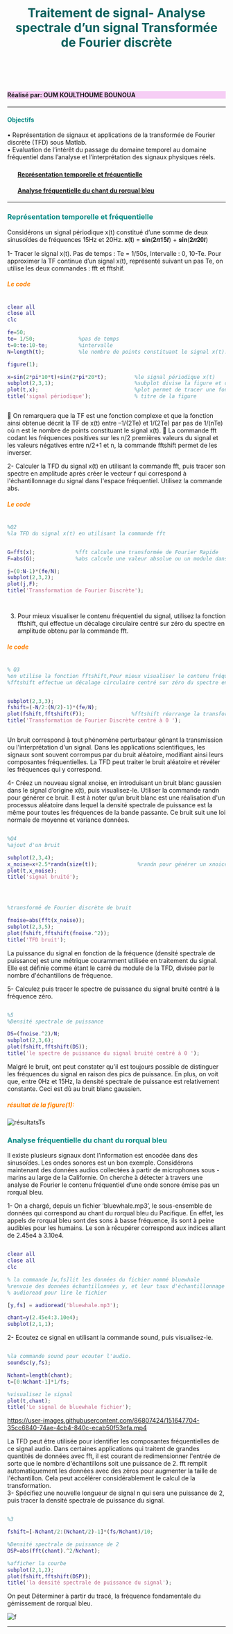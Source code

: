 


<h1 style="color:#0B615E;  text-align:center; vertical-align: middle; padding:40px 0; margin-top:30px " >Traitement de signal- Analyse spectrale d’un signal Transformée de Fourier discrète</h1>
             </br>

<h4 style="background-color:#F6CEF5" > Réalisé par: OUM KOULTHOUME BOUNOUA </h4>


------------

<h4 style="color:#088A85;"> Objectifs 
  
</h4> •	Représentation de signaux et applications de la transformée de Fourier discrète (TFD) sous Matlab.
</br>
•	Evaluation de l’intérêt du passage du domaine temporel au domaine fréquentiel dans l’analyse et l’interprétation des signaux physiques réels.
 </p>

<ul>
<h3 style="color:#58ACFA";>

<h4> <a href="#rep-id">Représentation temporelle et fréquentielle</a></h4>
 <h4> <a href="#analys-id">Analyse fréquentielle du chant du rorqual bleu</a></h4>
</h3>
</ul>
      
------------
   <h3 style="color:#088A85" id="rep-id" >Représentation temporelle et fréquentielle</h3>
  

Considérons un signal périodique x(t) constitué d’une somme de deux sinusoïdes de fréquences 15Hz et 20Hz.
𝐱(𝐭) = 𝐬𝐢𝐧(𝟐𝝅𝟏𝟓𝒕) + 𝐬𝐢𝐧(𝟐𝝅𝟐𝟎𝒕)

1-	Tracer le signal x(t). Pas de temps : Te = 1/50s, Intervalle : 0, 10-Te.
Pour approximer la TF continue d’un signal x(t), représenté suivant un pas Te, on utilise les deux commandes : fft et fftshif.
<h5 style="color:#FF8000"> Le code</h5>

```Matlab

clear all 
close all
clc

fe=50;
te= 1/50;              %pas de temps 
t=0:te:10-te;          %intervalle
N=length(t);           %le nombre de points constituant le signal x(t).

figure(1);

x=sin(2*pi*10*t)+sin(2*pi*20*t);         %le signal périodique x(t)
subplot(2,3,1);                          %subplot divise la figure et crée des axes à la position spécifiée.
plot(t,x);                               %plot permet de tracer une fonction
title('signal périodique');              % titre de la figure



```
	On remarquera que la TF est une fonction complexe et que la fonction ainsi obtenue décrit la TF de x(t) entre –1/(2Te) et 1/(2Te) par pas de 1/(nTe) où n est le nombre de points constituant le signal x(t).
	La commande fft codant les fréquences positives sur les n/2 premières valeurs du signal et les valeurs négatives entre n/2+1 et n, la commande fftshift permet de les inverser.

2-	Calculer la TFD du signal x(t) en utilisant la commande fft, puis tracer son spectre en amplitude après créer le vecteur f qui correspond à l'échantillonnage du signal dans l'espace fréquentiel. Utilisez la commande abs.

<h5 style="color:#FF8000">Le code</h5>

```Matlab

%Q2 
%la TFD du signal x(t) en utilisant la commande fft


G=fft(x);             %fft calcule une transformée de Fourier Rapide
F=abs(G);             %abs calcule une valeur absolue ou un module dans le cas complexe

j=(0:N-1)*(fe/N);
subplot(2,3,2);
plot(j,F);
title('Transformation de Fourier Discrète');




```

3. Pour mieux visualiser le contenu fréquentiel du signal, utilisez la fonction fftshift, qui effectue un décalage circulaire centré sur zéro du spectre en amplitude obtenu par la commande fft.


<h5 style="color:#FF8000"> le code </h5>

```Matlab

% Q3 
%on utilise la fonction fftshift,Pour mieux visualiser le contenu fréquentiel du signal
%fftshift effectue un décalage circulaire centré sur zéro du spectre en amplitude obtenu par la commande fft.


subplot(2,3,3);
fshift=(-N/2:(N/2)-1)*(fe/N);  
plot(fshift,fftshift(F));               %fftshift réarrange la transformée de Fourier d’un signal
title('Transformation de Fourier Discrète centré à 0 ');



```


Un bruit correspond à tout phénomène perturbateur gênant la transmission ou l'interprétation d'un signal. Dans les applications scientifiques, les signaux sont souvent corrompus par du bruit aléatoire, modifiant ainsi leurs composantes fréquentielles. La TFD peut traiter le bruit aléatoire et révéler les fréquences qui y correspond.

4-	Créez un nouveau signal xnoise, en introduisant un bruit blanc gaussien dans le signal d’origine x(t), puis visualisez-le. Utiliser la commande randn pour générer ce bruit. Il est à noter qu’un bruit blanc est une réalisation d'un processus aléatoire dans lequel la densité spectrale de puissance est la même pour toutes les fréquences de la bande passante. Ce bruit suit une loi normale de moyenne et variance données.


```Matlab

%Q4
%ajout d'un bruit

subplot(2,3,4);
x_noise=x+2.5*randn(size(t));             %randn pour générer un xnoice (bruit)
plot(t,x_noise);
title('signal bruité');




%transformé de Fourier discrète de bruit 

fnoise=abs(fft(x_noise));
subplot(2,3,5);
plot(fshift,fftshift(fnoise.^2));
title('TFD bruit');

```

La puissance du signal en fonction de la fréquence (densité spectrale de puissance) est une métrique couramment utilisée en traitement du signal. Elle est définie comme étant le carré du module de la TFD, divisée par le nombre d'échantillons de fréquence.


5-	Calculez puis tracer le spectre de puissance du signal bruité centré à la fréquence zéro.

```Matlab

%5
%Densité spectrale de puissance 

DS=(fnoise.^2)/N;
subplot(2,3,6);
plot(fshift,fftshift(DS));
title('le spectre de puissance du signal bruité centré à 0 ');

```
<p>
 Malgré le bruit, ont peut constater qu’il est toujours possible de distinguer les fréquences du signal en raison des pics de puissance. En plus, on voit que, entre 0Hz et 15Hz, la densité spectrale de puissance est relativement constante. Ceci est dû au bruit blanc gaussien. 
 
 </p>


<h5 style="color:#FF8000">résultat de la figure(1):</h5>




![résultatsTs](https://user-images.githubusercontent.com/86807424/150336790-b3969528-4103-4257-8450-b7fbd76e3e5a.png)





   <h3 style="color:#088A85" id="analys-id" >Analyse fréquentielle du chant du rorqual bleu</h3>


Il existe plusieurs signaux dont l’information est encodée dans des sinusoïdes. Les ondes sonores est un bon exemple. Considérons maintenant des données audios collectées à partir de microphones sous - marins au large de la Californie. On cherche à détecter à travers une analyse de Fourier le contenu fréquentiel d’une onde sonore émise pas un rorqual bleu.

1-	On a chargé, depuis un fichier ‘bluewhale.mp3’, le sous-ensemble de données qui correspond au chant du rorqual bleu du Pacifique. En effet, les appels de rorqual bleu sont des sons à basse fréquence, ils sont à peine audibles pour les humains. Le son à récupérer correspond aux indices allant de 2.45e4 à 3.10e4.

```Matlab

clear all 
close all
clc

% la commande [w,fs]lit les données du fichier nommé bluewhale
%renvoie des données échantillonnées y, et leur taux d'échantillonnage Fs.
% audioread pour lire le fichier

[y,fs] = audioread('bluewhale.mp3');      

chant=y(2.45e4:3.10e4);
subplot(2,1,1);

```
2-	Ecoutez ce signal en utilisant la commande sound, puis visualisez-le.

```Matlab

%la commande sound pour ecouter l'audio.
soundsc(y,fs);

Nchant=length(chant);
t=[0:Nchant-1]*1/fs;

%visualisez le signal
plot(t,chant);
title('Le signal de bluewhale fichier');

```








https://user-images.githubusercontent.com/86807424/151647704-35cc6840-74ae-4cb4-840c-ecab50f53efa.mp4








La TFD peut être utilisée pour identifier les composantes fréquentielles de ce signal audio. Dans certaines applications qui traitent de grandes quantités de données avec fft, il est courant de redimensionner l'entrée de sorte que le nombre d'échantillons soit une puissance de 2. fft remplit automatiquement les données avec des zéros pour augmenter la taille de l'échantillon. Cela peut accélérer considérablement le calcul de la transformation. </br>
3-	Spécifiez une nouvelle longueur de signal n qui sera une puissance de 2, puis tracer la densité spectrale de puissance du signal.

```Matlab

%3

fshift=[-Nchant/2:(Nchant/2)-1]*(fs/Nchant)/10;

%Densité spectrale de puissance de 2
DSP=abs(fft(chant).^2/Nchant);  

%afficher la courbe 
subplot(2,1,2);
plot(fshift,fftshift(DSP));
title('la densité spectrale de puissance du signal');

```

<p>
On peut Déterminer à partir du tracé, la fréquence fondamentale du gémissement de rorqual 
bleu.
  </p>
  
  




![f](https://user-images.githubusercontent.com/86807424/151027982-d7de6155-7652-4c16-8560-7c2e835f5fa9.png)







--------
 
  
  </div>
